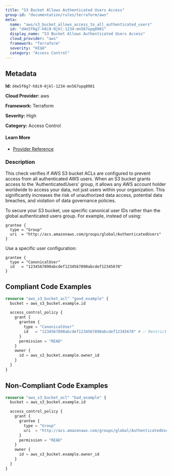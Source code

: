 ```yaml
---
title: "S3 Bucket Allows Authenticated Users Access"
group-id: "documentation/rules/terraform/aws"
meta:
  name: "aws/s3_bucket_allows_access_to_all_authenticated_users"
  id: "d4e5f6g7-h8i9-0jkl-1234-mn567opq8901"
  display_name: "S3 Bucket Allows Authenticated Users Access"
  cloud_provider: "aws"
  framework: "Terraform"
  severity: "HIGH"
  category: "Access Control"
---
```

## Metadata

**Id:** `d4e5f6g7-h8i9-0jkl-1234-mn567opq8901`

**Cloud Provider:** aws

**Framework:** Terraform

**Severity:** High

**Category:** Access Control

#### Learn More

 - [Provider Reference](https://registry.terraform.io/providers/hashicorp/aws/latest/docs/resources/s3_bucket_acl)

### Description

 This check verifies if AWS S3 bucket ACLs are configured to prevent access from all authenticated AWS users. When an S3 bucket grants access to the 'AuthenticatedUsers' group, it allows any AWS account holder worldwide to access your data, not just users within your organization. This significantly increases the risk of unauthorized data access, potential data breaches, and violation of data governance policies.

To secure your S3 bucket, use specific canonical user IDs rather than the global authenticated users group. For example, instead of using:
```
grantee {
  type = "Group"
  uri  = "http://acs.amazonaws.com/groups/global/AuthenticatedUsers"
}
```

Use a specific user configuration:
```
grantee {
  type = "CanonicalUser"
  id   = "1234567890abcdef1234567890abcdef12345678"
}
```


## Compliant Code Examples
```terraform
resource "aws_s3_bucket_acl" "good_example" {
  bucket = aws_s3_bucket.example.id

  access_control_policy {
    grant {
      grantee {
        type = "CanonicalUser"
        id   = "1234567890abcdef1234567890abcdef12345678" # ✅ Restricted access
      }
      permission = "READ"
    }
    owner {
      id = aws_s3_bucket.example.owner_id
    }
  }
}

```
## Non-Compliant Code Examples
```terraform
resource "aws_s3_bucket_acl" "bad_example" {
  bucket = aws_s3_bucket.example.id

  access_control_policy {
    grant {
      grantee {
        type = "Group"
        uri  = "http://acs.amazonaws.com/groups/global/AuthenticatedUsers" # ❌ Allows access to all authenticated users
      }
      permission = "READ"
    }
    owner {
      id = aws_s3_bucket.example.owner_id
    }
  }
}

```